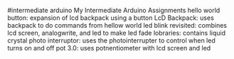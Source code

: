 #intermediate arduino
My Intermediate Arduino Assignments
hello world button: expansion of lcd backpack using a button
LcD Backpack: uses backpack to do commands from hellow world
led blink revisited: combines lcd screen, analogwrite, and led to make led fade
lobraries: contains liquid crystal
photo interruptor: uses the photointerrupter to control when led turns on and off
pot 3.0: uses potnentiometer with lcd screen and led 

